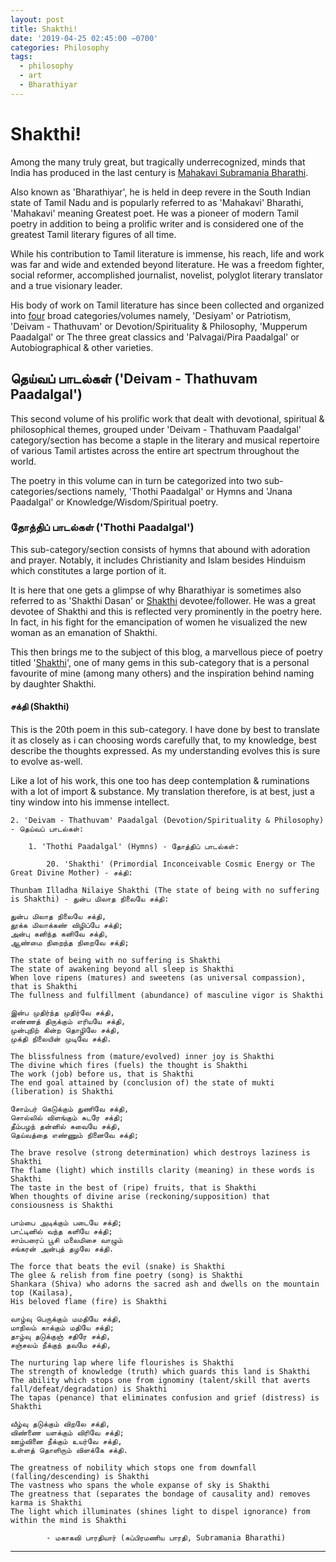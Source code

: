 ```yaml
---
layout: post
title: Shakthi!
date: '2019-04-25 02:45:00 −0700'
categories: Philosophy
tags:
  - philosophy
  - art
  - Bharathiyar
---
```


# Shakthi!

Among the many truly great, but tragically underrecognized, minds that India has produced in the last century is [Mahakavi Subramania Bharathi](https://en.wikipedia.org/wiki/Subramania_Bharati).

Also known as &apos;Bharathiyar&apos;, he is held in deep revere in the South Indian state of Tamil Nadu and is popularly referred to as &apos;Mahakavi&apos; Bharathi, &apos;Mahakavi&apos; meaning Greatest poet. He was a pioneer of modern Tamil poetry in addition to being a prolific writer and is considered one of the greatest Tamil literary figures of all time.

While his contribution to Tamil literature is immense, his reach, life and work was far and wide and extended beyond literature. He was a freedom fighter, social reformer, accomplished journalist, novelist, polyglot literary translator and a true visionary leader.

His body of work on Tamil literature has since been collected and organized into [four](http://www.lakshmansruthi.com/tamilbooks/bharathiar/) broad categories/volumes namely, &apos;Desiyam&apos; or Patriotism, &apos;Deivam - Thathuvam&apos; or Devotion/Spirituality & Philosophy, &apos;Mupperum Paadalgal&apos; or The three great classics and &apos;Palvagai/Pira Paadalgal&apos; or Autobiographical & other varieties.

##  தெய்வப் பாடல்கள் (&apos;Deivam - Thathuvam Paadalgal&apos;)

This second volume of his prolific work that dealt with devotional, spiritual & philosophical themes, grouped under &apos;Deivam - Thathuvam Paadalgal&apos; category/section has become a staple in the literary and musical repertoire of various Tamil artistes across the entire art spectrum throughout the world.

The poetry in this volume can in turn be categorized into two sub-categories/sections namely, &apos;Thothi Paadalgal&apos; or Hymns and &apos;Jnana Paadalgal&apos; or Knowledge/Wisdom/Spiritual poetry.

###  தோத்திப் பாடல்கள் (&apos;Thothi Paadalgal&apos;)

This sub-category/section consists of hymns that abound with adoration and prayer. Notably, it includes Christianity and Islam besides Hinduism which constitutes a large portion of it. 

It is here that one gets a glimpse of why Bharathiyar is sometimes also referred to as &apos;Shakthi Dasan&apos; or [Shakthi](https://en.wikipedia.org/wiki/Shakti) devotee/follower. He was a great devotee of Shakthi and this is reflected very prominently in the poetry here. In fact, in his fight for the emancipation of women he visualized the new woman as an emanation of Shakthi.

This then brings me to the subject of this blog, a marvellous piece of poetry titled &apos;[Shakthi](https://ta.wikisource.org/wiki/பாரதியாரின்_தெய்வப்பாடல்கள்/20._சக்தி)&apos;, one of many gems in this sub-category that is a personal favourite of mine (among many others) and the inspiration behind naming by daughter Shakthi.

####  சக்தி (Shakthi)

This is the 20th poem in this sub-category. I have done by best to translate it as closely as i can choosing words carefully that, to my knowledge, best describe the thoughts expressed. As my understanding evolves this is sure to evolve as-well.

Like a lot of his work, this one too has deep contemplation & ruminations with a lot of import & substance. My translation therefore, is at best, just a tiny window into his immense intellect.

```
2. 'Deivam - Thathuvam' Paadalgal (Devotion/Spirituality & Philosophy) - தெய்வப் பாடல்கள்: 

	1. 'Thothi Paadalgal' (Hymns) - தோத்திப் பாடல்கள்:

		20. 'Shakthi' (Primordial Inconceivable Cosmic Energy or The Great Divine Mother) - சக்தி:

Thunbam Illadha Nilaiye Shakthi (The state of being with no suffering is Shakthi) - துன்ப மிலாத நிலையே சக்தி:

துன்ப மிலாத நிலையே சக்தி,
தூக்க மிலாக்கண் விழிப்பே சக்தி;
அன்பு கனிந்த கனிவே சக்தி,
ஆண்மை நிறைந்த நிறைவே சக்தி;

The state of being with no suffering is Shakthi
The state of awakening beyond all sleep is Shakthi
When love ripens (matures) and sweetens (as universal compassion), that is Shakthi
The fullness and fulfillment (abundance) of masculine vigor is Shakthi

இன்ப முதிர்ந்த முதிர்வே சக்தி,
எண்ணத் திருக்கும் எரியயே சக்தி,
முன்புநிற் கின்ற தொழிலே சக்தி,
முக்தி நிலையின் முடிவே சக்தி.

The blissfulness from (mature/evolved) inner joy is Shakthi
The divine which fires (fuels) the thought is Shakthi
The work (job) before us, that is Shakthi
The end goal attained by (conclusion of) the state of mukti (liberation) is Shakthi

சோம்பர் கெடுக்கும் துணிவே சக்தி,
சொல்லில் விளங்கும் சுடரே சக்தி;
தீம்பழந் தன்னில் சுவையே சக்தி,
தெய்வத்தை எண்ணும் நினைவே சக்தி;

The brave resolve (strong determination) which destroys laziness is Shakthi
The flame (light) which instills clarity (meaning) in these words is Shakthi
The taste in the best of (ripe) fruits, that is Shakthi
When thoughts of divine arise (reckoning/supposition) that consiousness is Shakthi

பாம்பை அடிக்கும் படையே சக்தி;
பாட்டினில் வந்த களியே சக்தி;
சாம்பரைப் பூசி மலைமிசை வாழும்
சங்கரன் அன்புத் தழலே சக்தி.

The force that beats the evil (snake) is Shakthi
The glee & relish from fine poetry (song) is Shakthi
Shankara (Shiva) who adorns the sacred ash and dwells on the mountain top (Kailasa),
His beloved flame (fire) is Shakthi

வாழ்வு பெருக்கும் மமதியே சக்தி,
மாநிலம் காக்கும் மதியே சக்தி;
தாழ்வு தடுக்குஞ் சதிரே சக்தி,
சஞ்சலம் நீக்குந் தவமே சக்தி,

The nurturing lap where life flourishes is Shakthi
The strength of knowledge (truth) which guards this land is Shakthi
The ability which stops one from ignominy (talent/skill that averts fall/defeat/degradation) is Shakthi
The tapas (penance) that eliminates confusion and grief (distress) is Shakthi

வீழ்வு தடுக்கும் விறலே சக்தி,
விண்ணை யளக்கும் விரிவே சக்தி;
ஊழ்வினை நீக்கும் உயர்வே சக்தி,
உள்ளத் தொளிரும் விளக்கே சக்தி.

The greatness of nobility which stops one from downfall (falling/descending) is Shakthi
The vastness who spans the whole expanse of sky is Shakthi
The greatness that (separates the bondage of causality and) removes karma is Shakthi
The light which illuminates (shines light to dispel ignorance) from within the mind is Shakthi

		- மகாகவி பாரதியார் (சுப்பிரமணிய பாரதி, Subramania Bharathi)
```

---
